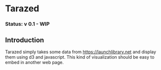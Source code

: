# Tarazed

### Status: v 0.1 - WIP

## Introduction
Tarazed simply takes some data from https://launchlibrary.net and display them using d3 and javascript. This kind of visualization should be easy to embed in another web page. 